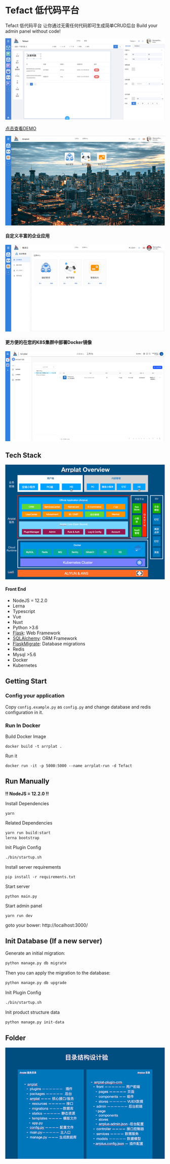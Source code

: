 # Tefact 低代码平台

Tefact 低代码平台 让你通过无需任何代码即可生成简单CRUD后台 Build your admin panel without code!

![Arrplat Overview](./docs/images/editor.png)

[点击查看DEMO](http://saas.tefact.com)

![Arrplat Overview](./docs/images/home-page.png)

#### 自定义丰富的企业应用

![APP Overview](./docs/images/app.png)

#### 更方便的在您的K8S集群中部署Docker镜像

![APP Overview](./docs/images/k8s.png)

## Tech Stack

![Arrplat Overview](./docs/images/overview.png)

#### Front End

- NodeJS = 12.2.0
- Lerna
- Typescript
- Vue
- Nuxt
- Python >3.6
- [Flask](https://www.palletsprojects.com/p/flask/): Web Framework
- [SQLAlchemy](https://github.com/pallets/flask-sqlalchemy): ORM Framework
- [FlaskMigrate](https://github.com/miguelgrinberg/Flask-Migrate): Database migrations
- Redis
- Mysql >5.6
- Docker
- Kubernetes

## Getting Start

### Config your application

Copy `config.example.py` as `config.py` and change database and redis configuration in it.

### Run In Docker

Build Docker Image

```shell script
docker build -t arrplat .
```

Run it

```shell script
docker run -it -p 5000:5000 --name arrplat-run -d Tefact
```

## Run Manually

**!! NodeJS = 12.2.0 !!**

Install Dependencies

```
yarn
```

Related Dependencies

```
yarn run build:start
lerna bootstrap
```

Init Plugin Config

```bash
./bin/startup.sh
```

Install server requirements

```
pip install -r requirements.txt
```

Start server

```
python main.py
```

Start admin panel

```
yarn run dev
```

goto your bower: http://localhost:3000/

## Init Database (If a new server)

Generate an initial migration:

```bash
python manage.py db migrate
```

Then you can apply the migration to the database:

```bash
python manage.py db upgrade
```

Init Plugin Config

```bash
./bin/startup.sh
```

Init product structure data

```bash
python manage.py init-data
```

## Folder

![](./docs/images/folder.png)
